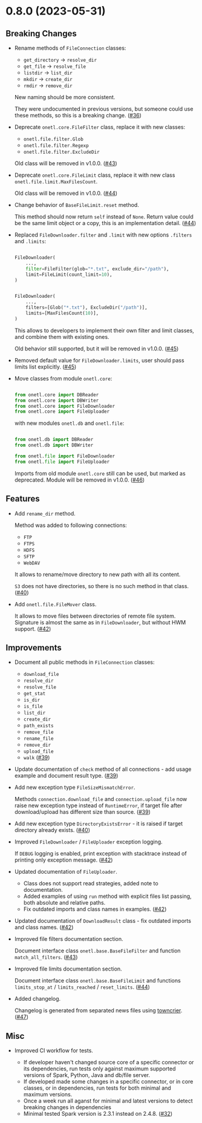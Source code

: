 # 0.8.0 (2023-05-31)

## Breaking Changes

- Rename methods of `FileConnection` classes:

  - `get_directory` → `resolve_dir`
  - `get_file` → `resolve_file`
  - `listdir` → `list_dir`
  - `mkdir` → `create_dir`
  - `rmdir` → `remove_dir`

  New naming should be more consistent.

  They were undocumented in previous versions, but someone could use these methods, so this is a breaking change. ([#36](https://github.com/MobileTeleSystems/onetl/pull/36))

- Deprecate `onetl.core.FileFilter` class, replace it with new classes:

  - `onetl.file.filter.Glob`
  - `onetl.file.filter.Regexp`
  - `onetl.file.filter.ExcludeDir`

  Old class will be removed in v1.0.0. ([#43](https://github.com/MobileTeleSystems/onetl/pull/43))

- Deprecate `onetl.core.FileLimit` class, replace it with new class `onetl.file.limit.MaxFilesCount`.

  Old class will be removed in v1.0.0. ([#44](https://github.com/MobileTeleSystems/onetl/pull/44))

- Change behavior of `BaseFileLimit.reset` method.

  This method should now return `self` instead of `None`.
  Return value could be the same limit object or a copy, this is an implementation detail. ([#44](https://github.com/MobileTeleSystems/onetl/pull/44))

- Replaced `FileDownloader.filter` and `.limit` with new options `.filters` and `.limits`:

  ``` python title="onETL < 0.8.0"

  FileDownloader(
      ...,
      filter=FileFilter(glob="*.txt", exclude_dir="/path"),
      limit=FileLimit(count_limit=10),
  )
  ```

  ``` python title="onETL >= 0.8.0"

  FileDownloader(
      ...,
      filters=[Glob("*.txt"), ExcludeDir("/path")],
      limits=[MaxFilesCount(10)],
  )
  ```

  This allows to developers to implement their own filter and limit classes, and combine them with existing ones.

  Old behavior still supported, but it will be removed in v1.0.0. ([#45](https://github.com/MobileTeleSystems/onetl/pull/45))

- Removed default value for `FileDownloader.limits`, user should pass limits list explicitly. ([#45](https://github.com/MobileTeleSystems/onetl/pull/45))

- Move classes from module `onetl.core`:

  ``` python title="before"

  from onetl.core import DBReader
  from onetl.core import DBWriter
  from onetl.core import FileDownloader
  from onetl.core import FileUploader
  ```

  with new modules `onetl.db` and `onetl.file`:

  ``` python title="after"

  from onetl.db import DBReader
  from onetl.db import DBWriter

  from onetl.file import FileDownloader
  from onetl.file import FileUploader
  ```

  Imports from old module `onetl.core` still can be used, but marked as deprecated. Module will be removed in v1.0.0. ([#46](https://github.com/MobileTeleSystems/onetl/pull/46))

## Features

- Add `rename_dir` method.

  Method was added to following connections:

  - `FTP`
  - `FTPS`
  - `HDFS`
  - `SFTP`
  - `WebDAV`

  It allows to rename/move directory to new path with all its content.

  `S3` does not have directories, so there is no such method in that class. ([#40](https://github.com/MobileTeleSystems/onetl/pull/40))

- Add `onetl.file.FileMover` class.

  It allows to move files between directories of remote file system.
  Signature is almost the same as in `FileDownloader`, but without HWM support. ([#42](https://github.com/MobileTeleSystems/onetl/pull/42))

## Improvements

- Document all public methods in `FileConnection` classes:

  - `download_file`
  - `resolve_dir`
  - `resolve_file`
  - `get_stat`
  - `is_dir`
  - `is_file`
  - `list_dir`
  - `create_dir`
  - `path_exists`
  - `remove_file`
  - `rename_file`
  - `remove_dir`
  - `upload_file`
  - `walk` ([#39](https://github.com/MobileTeleSystems/onetl/pull/39))

- Update documentation of `check` method of all connections - add usage example and document result type. ([#39](https://github.com/MobileTeleSystems/onetl/pull/39))

- Add new exception type `FileSizeMismatchError`.

  Methods `connection.download_file` and `connection.upload_file` now raise new exception type instead of `RuntimeError`,
  if target file after download/upload has different size than source. ([#39](https://github.com/MobileTeleSystems/onetl/pull/39))

- Add new exception type `DirectoryExistsError` - it is raised if target directory already exists. ([#40](https://github.com/MobileTeleSystems/onetl/pull/40))

- Improved `FileDownloader` / `FileUploader` exception logging.

  If `DEBUG` logging is enabled, print exception with stacktrace instead of
  printing only exception message. ([#42](https://github.com/MobileTeleSystems/onetl/pull/42))

- Updated documentation of `FileUploader`.

  - Class does not support read strategies, added note to documentation.
  - Added examples of using `run` method with explicit files list passing, both absolute and relative paths.
  - Fix outdated imports and class names in examples. ([#42](https://github.com/MobileTeleSystems/onetl/pull/42))

- Updated documentation of `DownloadResult` class - fix outdated imports and class names. ([#42](https://github.com/MobileTeleSystems/onetl/pull/42))

- Improved file filters documentation section.

  Document interface class `onetl.base.BaseFileFilter` and function `match_all_filters`. ([#43](https://github.com/MobileTeleSystems/onetl/pull/43))

- Improved file limits documentation section.

  Document interface class `onetl.base.BaseFileLimit` and functions `limits_stop_at` / `limits_reached` / `reset_limits`. ([#44](https://github.com/MobileTeleSystems/onetl/pull/44))

- Added changelog.

  Changelog is generated from separated news files using [towncrier](https://pypi.org/project/towncrier/). ([#47](https://github.com/MobileTeleSystems/onetl/pull/47))

## Misc

- Improved CI workflow for tests.

  - If developer haven't changed source core of a specific connector or its dependencies,
    run tests only against maximum supported versions of Spark, Python, Java and db/file server.
  - If developed made some changes in a specific connector, or in core classes, or in dependencies,
    run tests for both minimal and maximum versions.
  - Once a week run all aganst for minimal and latest versions to detect breaking changes in dependencies
  - Minimal tested Spark version is 2.3.1 instead on 2.4.8. ([#32](https://github.com/MobileTeleSystems/onetl/pull/32))
